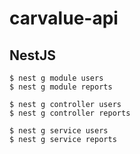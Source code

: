 # carvalue-api

## NestJS
```
$ nest g module users
$ nest g module reports

$ nest g controller users
$ nest g controller reports

$ nest g service users
$ nest g service reports
```